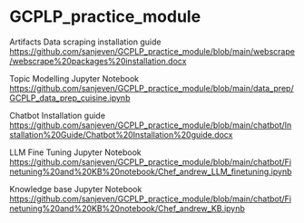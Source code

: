 # GCPLP_practice_module

Artifacts
Data scraping installation guide
https://github.com/sanjeven/GCPLP_practice_module/blob/main/webscrape/webscrape%20packages%20installation.docx

Topic Modelling Jupyter Notebook
https://github.com/sanjeven/GCPLP_practice_module/blob/main/data_prep/GCPLP_data_prep_cuisine.ipynb

Chatbot Installation guide
https://github.com/sanjeven/GCPLP_practice_module/blob/main/chatbot/Installation%20Guide/Chatbot%20Installation%20guide.docx

LLM Fine Tuning Jupyter Notebook
https://github.com/sanjeven/GCPLP_practice_module/blob/main/chatbot/Finetuning%20and%20KB%20notebook/Chef_andrew_LLM_finetuning.ipynb

Knowledge base Jupyter Notebook
https://github.com/sanjeven/GCPLP_practice_module/blob/main/chatbot/Finetuning%20and%20KB%20notebook/Chef_andrew_KB.ipynb
